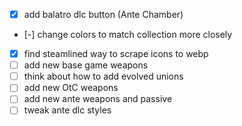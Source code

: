- [x] add balatro dlc button (Ante Chamber)
- [-] change colors to match collection more closely
- [x] find steamlined way to scrape icons to webp
- [ ] add new base game weapons
- [ ] think about how to add evolved unions
- [ ] add new OtC weapons
- [ ] add new ante weapons and passive
- [ ] tweak ante dlc styles